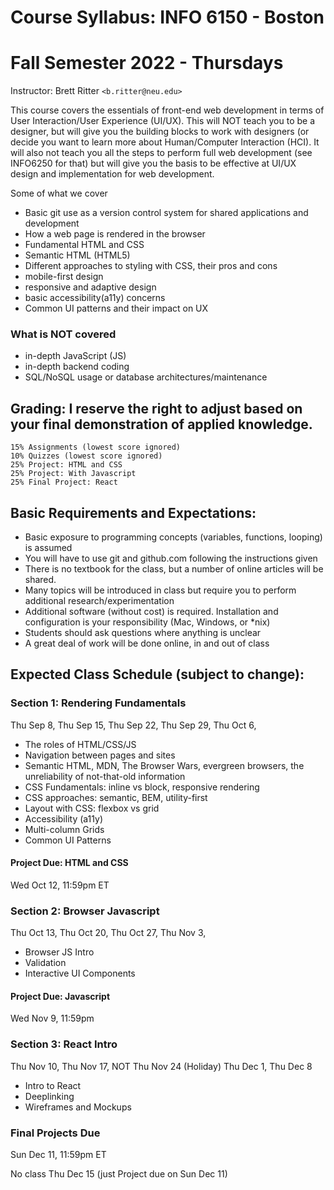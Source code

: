 ﻿# Course Syllabus: INFO 6150 - Boston
# Fall Semester 2022 - Thursdays
Instructor: Brett Ritter `<b.ritter@neu.edu>`

This course covers the essentials of front-end web development in terms of User Interaction/User Experience (UI/UX).  This will NOT teach you to be a designer, but will give you the building blocks to work with designers (or decide you want to learn more about Human/Computer Interaction (HCI).  It will also not teach you all the steps to perform full web development (see INFO6250 for that) but will give you the basis to be effective at UI/UX design and implementation for web development.

Some of what we cover
 - Basic git use as a version control system for shared applications and development
 - How a web page is rendered in the browser
 - Fundamental HTML and CSS
 - Semantic HTML (HTML5)
 - Different approaches to styling with CSS, their pros and cons
 - mobile-first design
 - responsive and adaptive design
 - basic accessibility(a11y) concerns
 - Common UI patterns and their impact on UX

### What is NOT covered
 - in-depth JavaScript (JS)
 - in-depth backend coding
 - SQL/NoSQL usage or database architectures/maintenance
 
## Grading: I reserve the right to adjust based on your final demonstration of applied knowledge.  
```
15% Assignments (lowest score ignored)
10% Quizzes (lowest score ignored)
25% Project: HTML and CSS
25% Project: With Javascript
25% Final Project: React
```

## Basic Requirements and Expectations:
- Basic exposure to programming concepts (variables, functions, looping) is assumed
- You will have to use git and github.com following the instructions given
- There is no textbook for the class, but a number of online articles will be shared.
- Many topics will be introduced in class but require you to perform additional research/experimentation
- Additional software (without cost) is required.  Installation and configuration is your responsibility (Mac, Windows, or \*nix)
- Students should ask questions where anything is unclear
- A great deal of work will be done online, in and out of class

## Expected Class Schedule (subject to change):

### Section 1: Rendering Fundamentals
Thu Sep 8,
Thu Sep 15,
Thu Sep 22,
Thu Sep 29,
Thu Oct 6,

- The roles of HTML/CSS/JS
- Navigation between pages and sites
- Semantic HTML, MDN, The Browser Wars, evergreen browsers, the unreliability of not-that-old information
- CSS Fundamentals: inline vs block, responsive rendering
- CSS approaches: semantic, BEM, utility-first
- Layout with CSS: flexbox vs grid
- Accessibility (a11y)
- Multi-column Grids
- Common UI Patterns

#### Project Due: HTML and CSS

Wed Oct 12, 11:59pm ET

### Section 2: Browser Javascript

Thu Oct 13, 
Thu Oct 20,
Thu Oct 27,
Thu Nov 3, 

- Browser JS Intro
- Validation
- Interactive UI Components

#### Project Due: Javascript

Wed Nov 9, 11:59pm

### Section 3: React Intro

Thu Nov 10,
Thu Nov 17, 
NOT Thu Nov 24 (Holiday)
Thu Dec 1,
Thu Dec 8

- Intro to React
- Deeplinking
- Wireframes and Mockups

### Final Projects Due 
Sun Dec 11, 11:59pm ET

No class Thu Dec 15 (just Project due on Sun Dec 11)

